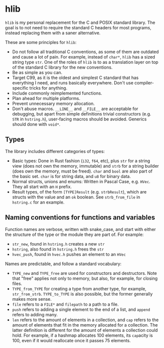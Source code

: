 # hlib
`hlib` is my personal replacement for the C and POSIX standard library.
The goal is to not need to require the standard C headers for most programs,
instead replacing them with a saner alternative.

These are some principles for `hlib`:
- Do not follow all traditional C conventions,
  as some of them are outdated and cause a lot of pain.
  For example, instead of `char*`, `hlib` has a sized string type `str`.
  One of the roles of `hlib` is to as a translation layer on top
  of the standard C library for the new conventions.
- Be as simple as you can.
- Target C99, as it is the oldest and simplest C standard that has everything I
  need, and runs basically everywhere.
  Don't use compiler-specific tricks for anything.
- Include commonly reimplemented functions.
- Plan ahead for multiple platforms.
- Prevent unnecessary memory allocation.
- Don't abuse macros. `__LINE__` and `__FILE__` are acceptable for debugging,
  but apart from simple definitions trivial constructors (e.g. `STR` in `hstring.h`),
  user-facing macros should be avoided.
  Generics should done with `void*`.

## Types
The library includes different categories of types:
- Basic types: Done in Rust fashion (`i32`, `f64`, etc),
  plus `str` for a string view (does not own the memory, immutable)
  and `strb` for a string builder (does own the memory, must be freed).
  `char` and `bool` are also part of the basic set.
  `char` is for string data, and `u8` for binary data.
- Normal structs, unions and enums: Written in Pascal Case, e.g. `HVec`.
  They all start with an `H` prefix.
- Result types, of the form `[TYPE]Result` (e.g. `strbResult`),
  which are structs with the value and an `ok` boolean.
  See `strb_from_file` in `hstring.c` for an example.


## Naming conventions for functions and variables
Function names are verbose, written with snake_case,
and start with either the structure of the type or the module they are part of.
For example:

- `str_new`, found in `hstring.h` creates a new `str`
- `hstring`, also found in `hstring.h` frees the `str`
- `hvec_push`, found in `hvec.h` pushes an element to an `HVec`

Names are predictable, and follow a standard vocabulary:
- `TYPE_new` and `TYPE_free` are used for constructors and destructors.
  Note that "free" applies not only to memory, but also, for example, for
  closing files.
- `TYPE_from_TYPE` for creating a type from another type, for example, `str_from_strb`.
  `TYPE_to_TYPE` is also possible, but the former generally makes more sense.
- `file` refers to a `FILE*` and `filepath` to a path to a file.
- `push` refers to adding a single element to the end of a list,
  and `append` refers to adding many.
- `len` refers to the amount of elements in a collection,
  and `cap` refers to the amount of elements that fit in the memory allocated for a collection.
  The latter definition is different for the amount of elements a collection could hold.
  For example, if a hashmap allocates 100 elements, its `cap`acity is 100,
  even if it would reallocate once it passes 75 elements.
